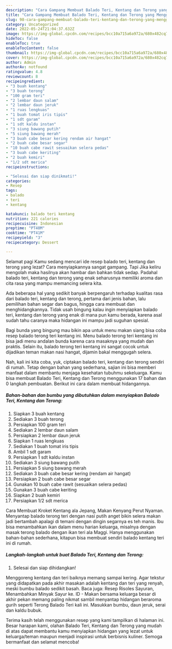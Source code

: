 ```yaml
---
description: "Cara Gampang Membuat Balado Teri, Kentang dan Terong yang Menggugah Selera"
title: "Cara Gampang Membuat Balado Teri, Kentang dan Terong yang Menggugah Selera"
slug: 98-cara-gampang-membuat-balado-teri-kentang-dan-terong-yang-menggugah-selera
category: Uncategorized
date: 2022-05-24T21:04:37.632Z
image: https://img-global.cpcdn.com/recipes/bcc10a715a6a972a/680x482cq70/balado-teri-kentang-dan-terong-foto-resep-utama.jpg
hideToc: false
enableToc: true
enableTocContent: false
thumbnail: https://img-global.cpcdn.com/recipes/bcc10a715a6a972a/680x482cq70/balado-teri-kentang-dan-terong-foto-resep-utama.jpg
cover: https://img-global.cpcdn.com/recipes/bcc10a715a6a972a/680x482cq70/balado-teri-kentang-dan-terong-foto-resep-utama.jpg
author: Admin
authorAv: notfound
ratingvalue: 4.8
reviewcount: 8
recipeingredient:
- "3 buah kentang"
- "3 buah terong"
- "100 gram teri"
- "2 lembar daun salam"
- "2 lembar daun jeruk"
- "1 ruas lengkuas"
- "1 buah tomat iris tipis"
- "1 sdt garam"
- "1 sdt kaldu instan"
- "3 siung bawang putih"
- "5 siung bawang merah"
- "3 buah cabe besar kering rendam air hangat"
- "2 buah cabe besar segar"
- "10 buah cabe rawit sesuaikan selera pedas"
- "3 buah cabe keriting"
- "2 buah kemiri"
- "1/2 sdt merica"
recipeinstructions:

- "Selesai dan siap dinikmati!"
categories:
- Resep
tags:
- balado
- teri
- kentang

katakunci: balado teri kentang 
nutrition: 221 calories
recipecuisine: Indonesian
preptime: "PT40M"
cooktime: "PT41M"
recipeyield: "3"
recipecategory: Dessert

---
```



Selamat pagi Kamu sedang mencari ide resep balado teri, kentang dan terong yang lezat? Cara menyiapkannya sangat gampang. Tapi Jika keliru mengolah maka hasilnya akan hambar dan bahkan tidak sedap. Padahal balado teri, kentang dan terong yang enak seharusnya memiliki aroma dan cita rasa yang mampu memancing selera kita.


Ada beberapa hal yang sedikit banyak berpengaruh terhadap kualitas rasa dari balado teri, kentang dan terong, pertama dari jenis bahan, lalu pemilihan bahan segar dan bagus, hingga cara membuat dan menghidangkannya. Tidak usah bingung kalau ingin menyiapkan balado teri, kentang dan terong yang enak di mana pun kamu berada, karena asal sudah tahu caranya maka hidangan ini mampu jadi suguhan spesial.

Bagi bunda yang bingung mau bikin apa untuk menu makan siang bisa coba resep balado terong teri kentang ini. Menu balado terong teri kentang ini bisa jadi menu andalan bunda karena cara masaknya yang mudah dan praktis. Selain itu, balado terong teri kentang ini sangat cocok untuk dijadikan teman makan nasi hangat, dijamin bakal menggugah selera.


Nah, kali ini kita coba, yuk, ciptakan balado teri, kentang dan terong sendiri di rumah. Tetap dengan bahan yang sederhana, sajian ini bisa memberi manfaat dalam membantu menjaga kesehatan tubuhmu sekeluarga. Kamu bisa membuat Balado Teri, Kentang dan Terong menggunakan 17 bahan dan 0 langkah pembuatan. Berikut ini cara dalam membuat hidangannya.

<!--inarticleads1-->

##### Bahan-bahan dan bumbu yang dibutuhkan dalam menyiapkan Balado Teri, Kentang dan Terong:

1. Siapkan 3 buah kentang
1. Sediakan 3 buah terong
1. Persiapkan 100 gram teri
1. Sediakan 2 lembar daun salam
1. Persiapkan 2 lembar daun jeruk
1. Siapkan 1 ruas lengkuas
1. Sediakan 1 buah tomat iris tipis
1. Ambil 1 sdt garam
1. Persiapkan 1 sdt kaldu instan
1. Sediakan 3 siung bawang putih
1. Persiapkan 5 siung bawang merah
1. Sediakan 3 buah cabe besar kering (rendam air hangat)
1. Persiapkan 2 buah cabe besar segar
1. Gunakan 10 buah cabe rawit (sesuaikan selera pedas)
1. Gunakan 3 buah cabe keriting
1. Siapkan 2 buah kemiri
1. Persiapkan 1/2 sdt merica


Cara Membuat Kroket Kentang ala Jepang, Makan Kenyang Perut Nyaman. Menyantap balado terong teri dengan nasi putih anget bikin selera makan jadi bertambah apalagi di temani dengan dingin segarnya es teh manis. Ibu bisa menambahkan ikan dalam menu harian keluarga, misalnya dengan masak terong balado dengan ikan teri ala Maggi. Hanya menggunakan bahan-bahan sederhana, kitapun bisa membuat sendiri balado kentang teri ini di rumah. 

<!--inarticleads2-->

##### Langkah-langkah untuk buat Balado Teri, Kentang dan Terong:


1. Selesai dan siap dihidangkan!

Menggoreng kentang dan teri baiknya memang sampai kering. Agar tekstur yang didapatkan pada akhir masakan adalah kentang dan teri yang renyah, meski bumbu balado sedikit basah. Baca juga: Resep Risoles Sayuran, Menambahkan Minyak Sayur ke. ID - Makan bersama keluarga besar di akhir pekan memang paling nikmat sambil menyantap hidangan beraroma gurih seperti Terong Balado Teri kali ini. Masukkan bumbu, daun jeruk, serai dan kaldu bubuk. 

Terima kasih telah menggunakan resep yang kami tampilkan di halaman ini. Besar harapan kami, olahan Balado Teri, Kentang dan Terong yang mudah di atas dapat membantu kamu menyiapkan hidangan yang lezat untuk keluarga/teman maupun menjadi inspirasi untuk berbisnis kuliner. Semoga bermanfaat dan selamat mencoba!
